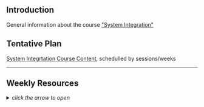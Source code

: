 <html>
  <head>
  </head>
  <body>
    <h2>Introduction</h2>
    <p>General information about the course <a href="https://datsoftlyngby.github.io/soft2019fall/SI/course-info.html">"System Integration"</a></p>
    <h2>Tentative Plan</h2>
    <p><a href="https://datsoftlyngby.github.io/soft2019fall-si/Info//tentative-plan">System Integrtation Course Content</a>, schedulled by sessions/weeks</p>
    <hr>
    <h2>Weekly Resources</h2><p></p>
    <details>
      <summary><i>click the arrow to open</i></summary>     
<a href="https://datsoftlyngby.github.io/soft2019fall-si/Sessions/Week35">Week 35: P2P Communication</a><br>
<a href="https://datsoftlyngby.github.io/soft2019fall-si/Sessions/Week36">Week 36: Distributed Computing, RPC/RMI</a><br>
<a href="https://datsoftlyngby.github.io/soft2019fall-si/Sessions/Week37">Week 37: Web Services, SOAP</a><br>
<a href="https://datsoftlyngby.github.io/soft2019fall-si/Sessions/Week38">Week 38: REST, RESTful</a><br>
<a href="https://datsoftlyngby.github.io/soft2019fall-si/Sessions/Week39">Week 39: Mini Project 1</a><br>     
<a href="https://datsoftlyngby.github.io/soft2019fall-si/Sessions/Week40">Week 40: BPM, BPMN</a><br>
<a href="https://datsoftlyngby.github.io/soft2019fall-si/Sessions/Week41">Week 41: SOA and Middleware</a><br>
      <i>Vacation</i><br>      
<a href="https://datsoftlyngby.github.io/soft2019fall-si/Sessions/Week43">Week 43: MOM and ESB</a><br>
<a href="https://datsoftlyngby.github.io/soft2019fall-si/Sessions/Week44">Week 44: EIP</a><br>
<a href="https://datsoftlyngby.github.io/soft2019fall-si/Sessions/Week39">Week 45: Mini Project 2</a><br> 
<a href="https://datsoftlyngby.github.io/soft2019fall-si/Sessions/Week46">Week 46: Microservices Architecture</a><br>
<a href="https://datsoftlyngby.github.io/soft2019fall-si/Sessions/Week47">Week 47: Choreography and Orchestration</a><br>
<a href="https://datsoftlyngby.github.io/soft2019fall-si/Sessions/Week48">Week 48: APIs</a><br>
<a href="https://datsoftlyngby.github.io/soft2019fall-si/Sessions/Week49">Week 49: iPaaS</a><br>
<a href="https://datsoftlyngby.github.io/soft2019fall-si/Sessions/Week39">Week 50: Mini Project 3</a><br> 
  </details>
  </body>
</html>
